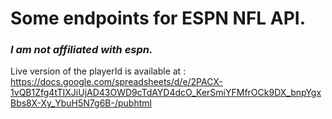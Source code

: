 # Some endpoints for ESPN NFL API. 

### *I am not affiliated with espn.*

Live version of the playerId is available at : https://docs.google.com/spreadsheets/d/e/2PACX-1vQB1Zfg4tTIXJiUjAD43OWD9cTdAYD4dcO_KerSmiYFMfrOCk9DX_bnpYgxBbs8X-Xy_YbuH5N7g6B-/pubhtml
